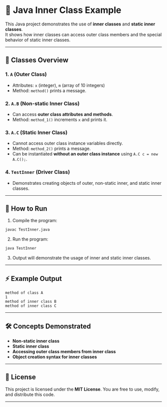 
# 🔹 Java Inner Class Example

This Java project demonstrates the use of **inner classes** and **static inner classes**.  
It shows how inner classes can access outer class members and the special behavior of static inner classes.

---

## 📝 Classes Overview

### 1. `A` (Outer Class)
- Attributes: `x` (integer), `m` (array of 10 integers)
- Method: `method()` prints a message.

### 2. `A.B` (Non-static Inner Class)
- Can access **outer class attributes and methods**.
- Method: `method_1()` increments `x` and prints it.

### 3. `A.C` (Static Inner Class)
- Cannot access outer class instance variables directly.
- Method: `method_2()` prints a message.
- Can be instantiated **without an outer class instance** using `A.C c = new A.C();`.

### 4. `TestInner` (Driver Class)
- Demonstrates creating objects of outer, non-static inner, and static inner classes.

---

## 🚀 How to Run

1. Compile the program:
```bash
javac TestInner.java
````

2. Run the program:

```bash
java TestInner
```

3. Output will demonstrate the usage of inner and static inner classes.

---

## ⚡ Example Output

```
method of class A
1
method of inner class B
method of inner class C
```

---

## 🛠 Concepts Demonstrated

* **Non-static inner class**
* **Static inner class**
* **Accessing outer class members from inner class**
* **Object creation syntax for inner classes**

---

## 📜 License

This project is licensed under the **MIT License**.
You are free to use, modify, and distribute this code.

---

